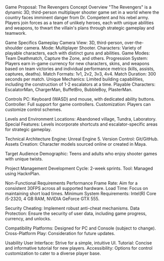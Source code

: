 Game Proposal: The Revengers
Concept
Overview
"The Revengers" is a dynamic 3D, third-person multiplayer shooter game set in a world where the country faces imminent danger from Dr. Competent and his rebel army. Players join forces as a team of unlikely heroes, each with unique abilities and weapons, to thwart the villain's plans through strategic gameplay and teamwork.

Game Specifics
Gameplay
Camera View: 3D, third-person, over-the-shoulder camera.
Mode: Multiplayer Shooter.
Characters: Variety of playable characters, each with distinct guns and abilities.
Game Modes: Team Deathmatch, Capture the Zone, and others.
Progression System: Players earn in-game currency for new characters, skins, and weapons based on team victories and individual performance metrics (kills, assists, captures, deaths).
Match Formats: 1v1, 2v2, 3v3, 4v4.
Match Duration: 300 seconds per match.
Unique Mechanics: Limited building capabilities, including the construction of 1-2 escalators at a time.
Playable Characters: EscalatorMan, ChargerMan, BuffetBro, BubbleBoy, PlasterMan.

Controls
PC: Keyboard (WASD) and mouse, with dedicated ability buttons.
Controller: Full support for game controllers.
Customization: Players can customize control schemes.

Levels and Environment
Locations: Abandoned village, Tundra, Laboratory.
Special Features: Levels incorporate shortcuts and escalator-specific areas for strategic gameplay.

Technical Architecture
Engine: Unreal Engine 5.
Version Control: Git/GitHub.
Assets Creation: Character models sourced online or created in Maya.

Target Audience
Demographic: Teens and adults who enjoy shooter games with unique twists.

Project Management
Development Cycle: 2-week sprints.
Tool: Managed using HacknPlan.


Non-Functional Requirements
Performance
Frame Rate: Aim for a consistent 30FPS across all supported hardware.
Load Time: Focus on maintaining short load times.
Minimum System Requirements: Intel(R) Core i5-2320, 4 GB RAM, NVIDIA GeForce GTX 555.

Security
Cheating: Implement robust anti-cheat mechanisms.
Data Protection: Ensure the security of user data, including game progress, currency, and unlocks.

Compatibility
Platforms: Designed for PC and Console (subject to change).
Cross-Platform Play: Consideration for future updates.

Usability
User Interface: Strive for a simple, intuitive UI.
Tutorial: Concise and informative tutorial for new players.
Accessibility: Options for control customization to cater to a diverse player base.

